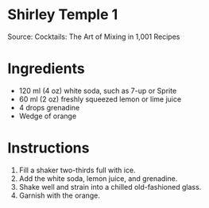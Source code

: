 # Shirley Temple 1

Source: Cocktails: The Art of Mixing in 1,001 Recipes

# Ingredients
* 120 ml (4 oz) white soda, such as 7-up or Sprite
* 60 ml (2 oz) freshly squeezed lemon or lime juice
* 4 drops grenadine
* Wedge of orange

# Instructions
1. Fill a shaker two-thirds full with ice.
1. Add the white soda, lemon juice, and grenadine.
1. Shake well and strain into a chilled old-fashioned glass.
1. Garnish with the orange.
